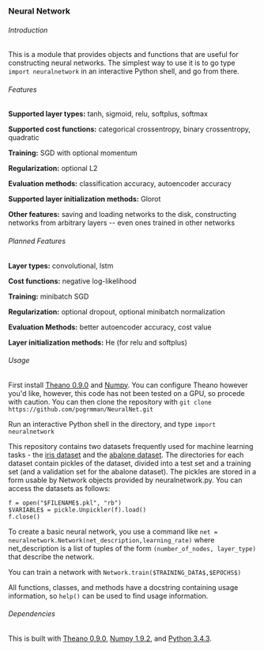 ### Neural Network

###### Introduction
This is a module that provides objects and functions that are useful for
constructing neural networks. The simplest way to use it is to go type 
`import neuralnetwork` in an interactive Python shell, and go from there.

###### Features
**Supported layer types:** tanh, sigmoid, relu, softplus, softmax

**Supported cost functions:** categorical crossentropy, binary crossentropy, 
quadratic

**Training:** SGD with optional momentum

**Regularization:** optional L2

**Evaluation methods:** classification accuracy, autoencoder accuracy

**Supported layer initialization methods:** Glorot

**Other features:** saving and loading networks to the disk, constructing
networks from arbitrary layers -- even ones trained in other networks

###### Planned Features
**Layer types:** convolutional, lstm

**Cost functions:** negative log-likelihood

**Training:** minibatch SGD

**Regularization:** optional dropout, optional minibatch normalization

**Evaluation Methods:** better autoencoder accuracy, cost value 

**Layer initialization methods:** He (for relu and softplus)


###### Usage
First install [Theano 0.9.0](http://deeplearning.net/software/theano/) and 
[Numpy](http://www.numpy.org/). You can configure Theano however you'd like, 
however, this code has not been tested on a GPU, so procede with caution.
You can then clone the repository with 
`git clone https://github.com/pogrmman/NeuralNet.git`

Run an interactive Python shell in the directory, and type 
`import neuralnetwork`

This repository contains two datasets frequently used for machine learning 
tasks - the [iris dataset](https://archive.ics.uci.edu/ml/datasets/iris) and the 
[abalone dataset](https://archive.ics.uci.edu/ml/datasets/abalone). The 
directories for each dataset contain pickles of the dataset, divided into
a test set and a training set (and a validation set for the abalone dataset). 
The pickles are stored in a form usable by Network objects provided by 
neuralnetwork.py. You can access the datasets as follows:
```
f = open("$FILENAME$.pkl", "rb")
$VARIABLE$ = pickle.Unpickler(f).load()
f.close()
```

To create a basic neural network, you use a command like 
`net = neuralnetwork.Network(net_description,learning_rate)` where
net_description is a list of tuples of the form `(number_of_nodes, layer_type)`
that describe the network.

You can train a network with `Network.train($TRAINING_DATA$,$EPOCHS$)`

All functions, classes, and methods have a docstring containing usage
information, so `help()` can be used to find usage information.

###### Dependencies
This is built with [Theano 0.9.0](http://deeplearning.net/software/theano/),
[Numpy 1.9.2](http://www.numpy.org/), 
and [Python 3.4.3](https://www.python.org/).